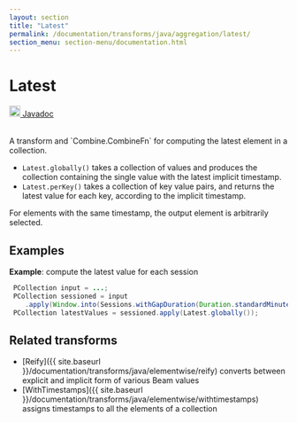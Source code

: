 ```yaml
---
layout: section
title: "Latest"
permalink: /documentation/transforms/java/aggregation/latest/
section_menu: section-menu/documentation.html
---
```

<!--
Licensed under the Apache License, Version 2.0 (the "License");
you may not use this file except in compliance with the License.
You may obtain a copy of the License at

http://www.apache.org/licenses/LICENSE-2.0

Unless required by applicable law or agreed to in writing, software
distributed under the License is distributed on an "AS IS" BASIS,
WITHOUT WARRANTIES OR CONDITIONS OF ANY KIND, either express or implied.
See the License for the specific language governing permissions and
limitations under the License.
-->
# Latest
<table align="left">
    <a target="_blank" class="button"
        href="https://beam.apache.org/releases/javadoc/current/index.html?org/apache/beam/sdk/transforms/Latest.html">
      <img src="https://beam.apache.org/images/logos/sdks/java.png" width="20px" height="20px"
           alt="Javadoc" />
     Javadoc
    </a>
</table>
<br>
A transform and `Combine.CombineFn` for computing the latest element in a collection.

* `Latest.globally()` takes a collection of values and produces the collection
  containing the single value with the latest implicit timestamp.
* `Latest.perKey()` takes a collection of key value pairs, and returns the
  latest value for each key, according to the implicit timestamp.

For elements with the same timestamp, the output element is arbitrarily selected.

## Examples
**Example**: compute the latest value for each session
```java
 PCollection input = ...;
 PCollection sessioned = input
    .apply(Window.into(Sessions.withGapDuration(Duration.standardMinutes(5)));
 PCollection latestValues = sessioned.apply(Latest.globally());
```

## Related transforms 
* [Reify]({{ site.baseurl }}/documentation/transforms/java/elementwise/reify)
  converts between explicit and implicit form of various Beam values
* [WithTimestamps]({{ site.baseurl }}/documentation/transforms/java/elementwise/withtimestamps)
  assigns timestamps to all the elements of a collection
